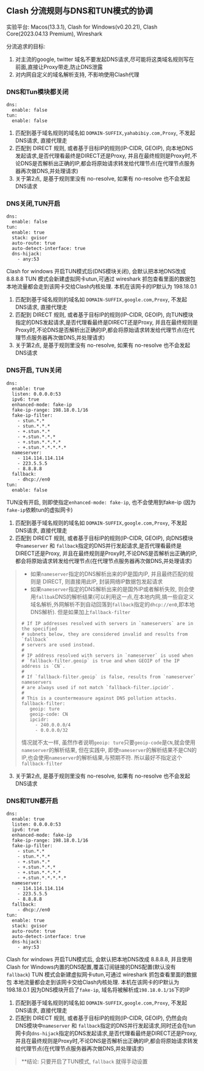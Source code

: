 ## Clash 分流规则与DNS和TUN模式的协调

实验平台:
Macos(13.3.1), Clash for Windows(v0.20.21), Clash Core(2023.04.13 Premium), Wireshark

分流追求的目标: 
1. 对主流的google, twitter 域名不要发起DNS请求,尽可能将这类域名规则写在前面,直接让Proxy带走,防止DNS泄露
2. 对内网自定义的域名解析支持, 不影响使用Clash代理

### DNS和Tun模块都关闭

```
dns:
  enable: false
tun:
  enable: false
```

1. 匹配到基于域名规则的域名如 `DOMAIN-SUFFIX,yahabibiy.com,Proxy`, 不发起DNS请求, 直接代理走
2. 匹配到 DIRECT 规则, 或者基于目标IP的规则(IP-CIDR, GEOIP), 向本地DNS发起请求,是否代理看最终是DIRECT还是Proxy, 并且在最终规则是Proxy时,不论DNS是否解析出正确的IP,都会将原始请求转发给代理节点(在代理节点服务器再次做DNS,并处理请求)
3. 关于第2点, 是基于规则里没有 no-resolve, 如果有 no-resolve 也不会发起DNS请求

### DNS关闭,TUN开启

```
dns:
  enable: false
tun:
  enable: true
  stack: gvisor
  auto-route: true
  auto-detect-interface: true
  dns-hijack:
    - any:53
```

Clash for windows 开启TUN模式后(DNS模块关闭), 会默认把本地DNS改成 8.8.8.8
TUN 模式会新建虚拟网卡utun,可通过 wireshark 抓包查看里面的数据包
本地流量都会走到该网卡交给Clash内核处理. 本机在该网卡的IP默认为 198.18.0.1

1. 匹配到基于域名规则的域名如 `DOMAIN-SUFFIX,google.com,Proxy`, 不发起DNS请求, 直接代理走
2. 匹配到 DIRECT 规则, 或者基于目标IP的规则(IP-CIDR, GEOIP), 向TUN模块指定的DNS发起请求,是否代理看最终是DIRECT还是Proxy, 并且在最终规则是Proxy时,不论DNS是否解析出正确的IP,都会将原始请求转发给代理节点(在代理节点服务器再次做DNS,并处理请求)
3. 关于第2点, 是基于规则里没有 no-resolve, 如果有 no-resolve 也不会发起DNS请求

### DNS开启, TUN关闭

```
dns:
  enable: true
  listen: 0.0.0.0:53
  ipv6: true
  enhanced-mode: fake-ip
  fake-ip-range: 198.18.0.1/16
  fake-ip-filter:
    - stun.*.*
    - stun.*.*.*
    - +.stun.*.*
    - +.stun.*.*.*
    - +.stun.*.*.*.*
    - +.stun.*.*.*.*.*
  nameserver:
    - 114.114.114.114
    - 223.5.5.5
    - 8.8.8.8
  fallback:
    - dhcp://en0
tun:
  enable: false
```

TUN没有开启, 则即使指定`enhanced-mode: fake-ip`, 也不会使用到fake-ip (因为`fake-ip`依赖tun的虚拟网卡)

1. 匹配到基于域名规则的域名如 `DOMAIN-SUFFIX,google.com,Proxy`, 不发起DNS请求, 直接代理走
2. 匹配到 DIRECT 规则, 或者基于目标IP的规则(IP-CIDR, GEOIP), 向DNS模块中`nameserver` 和 `fallback`指定的DNS并行发起请求,是否代理看最终是DIRECT还是Proxy, 并且在最终规则是Proxy时,不论DNS是否解析出正确的IP,都会将原始请求转发给代理节点(在代理节点服务器再次做DNS,并处理请求)
> * 如果`nameserver`指定的DNS解析出来的IP是国内IP, 并且最终匹配的规则是 DIRECT, 则直接用此IP, 封装网络IP数据包发起请求
> * 如果`nameserver`指定的DNS解析出来的是国外IP或者解析失败, 则会使用`fallbak`DNS的解析结果(可以利用这一点,在本地内网,搞一些自定义域名解析,外网解析不到自动回落到`fallback`指定的`dhcp://en0`,即本地DNS解析).
> 但是如果加上`fallback-filter` 
> ```
> # If IP addresses resolved with servers in `nameservers` are in the specified
> # subnets below, they are considered invalid and results from `fallback`
> # servers are used instead.
> #
> # IP address resolved with servers in `nameserver` is used when
> # `fallback-filter.geoip` is true and when GEOIP of the IP address is `CN`.
> #
> # If `fallback-filter.geoip` is false, results from `nameserver` nameservers
> # are always used if not match `fallback-filter.ipcidr`.
> #
> # This is a countermeasure against DNS pollution attacks.
> fallback-filter:
>    geoip: ture
>    geoip-code: CN
>    ipcidr:
>      - 240.0.0.0/4
>      - 0.0.0.0/32
> ```
> 情况就不太一样, 虽然作者说明`geoip: ture`只要`geoip-code`是`CN`,就会使用`nameserver`的解析结果, 但在实践中, 即使`nameserver`的解析结果不是CN的IP,也会使用`nameserver`的解析结果,与预期不符. 所以最好不指定这个`fallback-filter`
3. 关于第2点, 是基于规则里没有 no-resolve, 如果有 no-resolve 也不会发起DNS请求


### DNS和TUN都开启

```
dns:
  enable: true
  listen: 0.0.0.0:53
  ipv6: true
  enhanced-mode: fake-ip
  fake-ip-range: 198.18.0.1/16
  fake-ip-filter:
    - stun.*.*
    - stun.*.*.*
    - +.stun.*.*
    - +.stun.*.*.*
    - +.stun.*.*.*.*
    - +.stun.*.*.*.*.*
  nameserver:
    - 114.114.114.114
    - 223.5.5.5
    - 8.8.8.8
  fallback:
    - dhcp://en0
tun:
  enable: true
  stack: gvisor
  auto-route: true
  auto-detect-interface: true
  dns-hijack:
    - any:53
```

Clash for windows 开启TUN模式后, 会默认把本地DNS改成 8.8.8.8, 并且使用Clash for Windows内置的DNS配置,覆盖订阅链接的DNS配置(默认没有`fallback`)
TUN 模式会新建虚拟网卡utun,可通过 wireshark 抓包查看里面的数据包
本地流量都会走到该网卡交给Clash内核处理. 本机在该网卡的IP默认为 198.18.0.1
因为DNS模块开启了`fake-ip`, 域名将被解析成`198.18.0.1/16`下的IP

1. 匹配到基于域名规则的域名如 `DOMAIN-SUFFIX,google.com,Proxy`, 不发起DNS请求, 直接代理走
2. 匹配到 DIRECT 规则, 或者基于目标IP的规则(IP-CIDR, GEOIP), 仍然会向DNS模块中`nameserver` 和 `fallback`指定的DNS并行发起请求,同时还会在tun网卡向`dns-hijack`指定的DNS发起请求,是否代理看最终是DIRECT还是Proxy, 并且在最终规则是Proxy时,不论DNS是否解析出正确的IP,都会将原始请求转发给代理节点(在代理节点服务器再次做DNS,并处理请求)
> 
> **结论: 只要开启了TUN模式, `fallback` 就得手动设置
